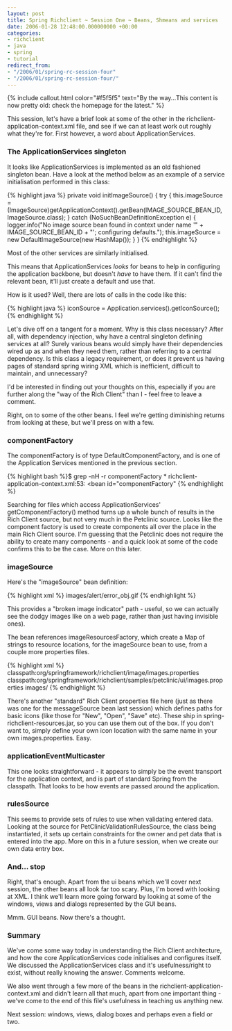 ```yaml
---
layout: post
title: Spring Richclient ~ Session One ~ Beans, Shmeans and services
date: 2006-01-28 12:48:00.000000000 +00:00
categories:
- richclient
- java
- spring
- tutorial
redirect_from:
- "/2006/01/spring-rc-session-four"
- "/2006/01/spring-rc-session-four/"
---
```

{% include callout.html color="#f5f5f5" text="By the way...This content is now pretty old: check the homepage for the latest." %}
          
<p>This session, let's have a brief look at some of the other in the richclient-application-context.xml file, and see if we can at least work out roughly what they're for. First however, a word about ApplicationServices.</p>
<h3>The ApplicationServices singleton</h3>
<p>It looks like ApplicationServices is implemented as an old fashioned singleton bean. Have a look at the method below as an example of a service initialisation performed in this class:</p>
<p>{% highlight java %}
    private void initImageSource() {
        try {
            this.imageSource = (ImageSource)getApplicationContext().getBean(IMAGE_SOURCE_BEAN_ID, ImageSource.class);
        }
        catch (NoSuchBeanDefinitionException e) {
            logger.info("No image source bean found in context under name '" + IMAGE_SOURCE_BEAN_ID
                    + "'; configuring defaults.");
            this.imageSource = new DefaultImageSource(new HashMap());
        }
    }
{% endhighlight %}</p>
<p>Most of the other services are similarly initialised. </p>
<p>This means that ApplicationServices <i>looks</i> for beans to help in configuring the application backbone, but doesn't <i>have</i> to have them. If it can't find the relevant bean, it'll just create a default and use that.</p>
<p>How is it used? Well, there are lots of calls in the code like this:</p>
<p>{% highlight java %}
	iconSource = Application.services().getIconSource();
{% endhighlight %}</p>
<p>Let's dive off on a tangent for a moment. Why is this class necessary? After all, with dependency injection, why have a central singleton defining services at all? Surely various beans would simply have their dependencies wired up as and when they need them, rather than referring to a central dependency. Is this class a legacy requirement, or does it prevent us having pages of standard spring wiring XML which is inefficient, difficult to maintain, and unnecessary?</p>
<p>I'd be interested in finding out your thoughts on this, especially if you are further along the "way of the Rich Client" than I - feel free to leave a comment.</p>
<p>Right, on to some of the other beans. I feel we're getting diminishing returns from looking at these, but we'll press on with a few.</p>
<h3>componentFactory</h3>
<p>The componentFactory is of type DefaultComponentFactory, and is one of the Application Services mentioned in the previous section.</p>
<p>{% highlight bash %}$ grep -nH -r componentFactory *
richclient-application-context.xml:53:	&lt;bean id="componentFactory"
{% endhighlight %}</p>
<p>Searching for files which access ApplicationServices' getComponentFactory() method turns up a whole bunch of results in the Rich Client source, but not very much in the Petclinic source. Looks like the component factory is used to create components all over the place in the main Rich Client source. I'm guessing that the Petclinic does not require the ability to create many components - and a quick look at some of the code confirms this to be the case. More on this later.</p>
<h3>imageSource</h3>
<p>Here's the "imageSource" bean definition:</p>
<p>{% highlight xml %}
	<bean id="imageSource"
		class="org.springframework.richclient.image.DefaultImageSource">
		<constructor-arg index="0">
			<ref bean="imageResourcesFactory"/>
		</constructor-arg>
<property name="brokenImageIndicator">
			<value>images/alert/error_obj.gif</value>
		</property>
	</bean>
{% endhighlight %}</p>
<p>This provides a "broken image indicator" path - useful, so we can actually see the dodgy images like on a web page, rather than just having invisible ones). </p>
<p>The bean references imageResourcesFactory, which create a Map of strings to resource locations, for the imageSource bean to use, from a couple more properties files.</p>
<p>{% highlight xml %}
	<bean id="imageResourcesFactory"
		class="org.springframework.context.support.ResourceMapFactoryBean">
<property name="locations">
<list>
				<value>classpath:org/springframework/richclient/image/images.properties</value>
				<value>classpath:org/springframework/richclient/samples/petclinic/ui/images.properties</value>
			</list>
		</property>
<property name="resourceBasePath">
			<value>images/</value>
		</property>
	</bean>
{% endhighlight %}</p>
<p>There's another "standard" Rich Client properties file here (just as there was one for the messageSource bean last session) which defines paths for basic icons (like those for "New", "Open", "Save" etc). These ship in spring-richclient-resources.jar, so you can use them out of the box. If you don't want to, simply define your own icon location with the same name in your own images.properties. Easy.</p>
<h3>applicationEventMulticaster</h3>
<p>This one looks straightforward - it appears to simply be the event transport for the application context, and is part of standard Spring from the classpath. That looks to be how events are passed around the application.</p>
<h3>rulesSource</h3>
<p>This seems to provide sets of rules to use when validating entered data. Looking at the source for PetClinicValidationRulesSource, the class being instantiated, it sets up certain constraints for the owner and pet data that is entered into the app. More on this in a future session, when we create our own data entry box.</p>
<h3>And... stop</h3>
<p>Right, that's enough. Apart from the ui beans which we'll cover next session, the other beans all look far too scary. Plus, I'm bored with looking at XML. I think we'll learn more going forward by looking at some of the windows, views and dialogs represented by the GUI beans.</p>
<p>Mmm. GUI beans. Now there's a thought.</p>
<h3>Summary</h3>
<p>We've come some way today in understanding the Rich Client architecture, and how the core ApplicationServices code initialises and configures itself. We discussed the ApplicationServices class and it's usefulness/right to exist, without really knowing the answer. Comments welcome.</p>
<p>We also went through a few more of the beans in the richclient-application-context.xml and didn't learn all that much, apart from one important thing - we've come to the end of this file's usefulness in teaching us anything new.</p>
<p>Next session: windows, views, dialog boxes and perhaps even a field or two.</p>
